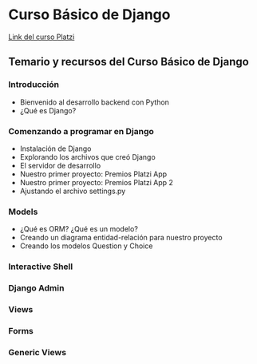 # Curso Básico de Django

[Link del curso Platzi](https://platzi.com/cursos/django/)

## Temario y recursos del Curso Básico de Django

### Introducción
* Bienvenido al desarrollo backend con Python
* ¿Qué es Django?

### Comenzando a programar en Django
* Instalación de Django
* Explorando los archivos que creó Django
* El servidor de desarrollo
* Nuestro primer proyecto: Premios Platzi App
* Nuestro primer proyecto: Premios Platzi App 2
* Ajustando el archivo settings.py

### Models
* ¿Qué es ORM? ¿Qué es un modelo?
* Creando un diagrama entidad-relación para nuestro proyecto
* Creando los modelos Question y Choice

### Interactive Shell

### Django Admin

### Views

### Forms

### Generic Views